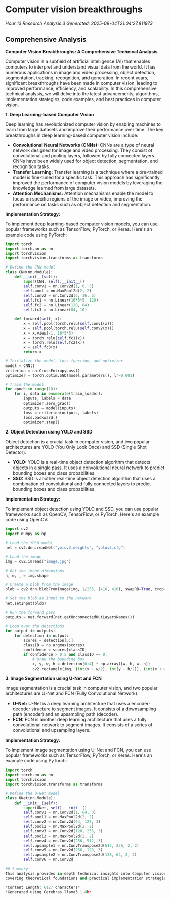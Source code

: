 # Computer vision breakthroughs
*Hour 13 Research Analysis 3*
*Generated: 2025-09-04T21:04:27.811973*

## Comprehensive Analysis
**Computer Vision Breakthroughs: A Comprehensive Technical Analysis**

Computer vision is a subfield of artificial intelligence (AI) that enables computers to interpret and understand visual data from the world. It has numerous applications in image and video processing, object detection, segmentation, tracking, recognition, and generation. In recent years, significant breakthroughs have been made in computer vision, leading to improved performance, efficiency, and scalability. In this comprehensive technical analysis, we will delve into the latest advancements, algorithms, implementation strategies, code examples, and best practices in computer vision.

**1. Deep Learning-based Computer Vision**

Deep learning has revolutionized computer vision by enabling machines to learn from large datasets and improve their performance over time. The key breakthroughs in deep learning-based computer vision include:

*   **Convolutional Neural Networks (CNNs):** CNNs are a type of neural network designed for image and video processing. They consist of convolutional and pooling layers, followed by fully connected layers. CNNs have been widely used for object detection, segmentation, and recognition tasks.
*   **Transfer Learning:** Transfer learning is a technique where a pre-trained model is fine-tuned for a specific task. This approach has significantly improved the performance of computer vision models by leveraging the knowledge learned from large datasets.
*   **Attention Mechanisms:** Attention mechanisms enable the model to focus on specific regions of the image or video, improving the performance on tasks such as object detection and segmentation.

**Implementation Strategy:**

To implement deep learning-based computer vision models, you can use popular frameworks such as TensorFlow, PyTorch, or Keras. Here's an example code using PyTorch:
```python
import torch
import torch.nn as nn
import torchvision
import torchvision.transforms as transforms

# Define the CNN model
class CNN(nn.Module):
    def __init__(self):
        super(CNN, self).__init__()
        self.conv1 = nn.Conv2d(1, 6, 5)
        self.pool = nn.MaxPool2d(2, 2)
        self.conv2 = nn.Conv2d(6, 16, 5)
        self.fc1 = nn.Linear(16*5*5, 120)
        self.fc2 = nn.Linear(120, 84)
        self.fc3 = nn.Linear(84, 10)

    def forward(self, x):
        x = self.pool(torch.relu(self.conv1(x)))
        x = self.pool(torch.relu(self.conv2(x)))
        x = x.view(-1, 16*5*5)
        x = torch.relu(self.fc1(x))
        x = torch.relu(self.fc2(x))
        x = self.fc3(x)
        return x

# Initialize the model, loss function, and optimizer
model = CNN()
criterion = nn.CrossEntropyLoss()
optimizer = torch.optim.SGD(model.parameters(), lr=0.001)

# Train the model
for epoch in range(10):
    for i, data in enumerate(train_loader):
        inputs, labels = data
        optimizer.zero_grad()
        outputs = model(inputs)
        loss = criterion(outputs, labels)
        loss.backward()
        optimizer.step()
```
**2. Object Detection using YOLO and SSD**

Object detection is a crucial task in computer vision, and two popular architectures are YOLO (You Only Look Once) and SSD (Single Shot Detector).

*   **YOLO:** YOLO is a real-time object detection algorithm that detects objects in a single pass. It uses a convolutional neural network to predict bounding boxes and class probabilities.
*   **SSD:** SSD is another real-time object detection algorithm that uses a combination of convolutional and fully connected layers to predict bounding boxes and class probabilities.

**Implementation Strategy:**

To implement object detection using YOLO and SSD, you can use popular frameworks such as OpenCV, TensorFlow, or PyTorch. Here's an example code using OpenCV:
```python
import cv2
import numpy as np

# Load the YOLO model
net = cv2.dnn.readNet("yolov3.weights", "yolov3.cfg")

# Load the image
img = cv2.imread("image.jpg")

# Get the image dimensions
h, w, _ = img.shape

# Create a blob from the image
blob = cv2.dnn.blobFromImage(img, 1/255, (416, 416), swapRB=True, crop=False)

# Set the blob as input to the network
net.setInput(blob)

# Run the forward pass
outputs = net.forward(net.getUnconnectedOutLayersNames())

# Loop over the detections
for output in outputs:
    for detection in output:
        scores = detection[5:]
        classID = np.argmax(scores)
        confidence = scores[classID]
        if confidence > 0.5 and classID == 0:
            # Draw the bounding box
            x, y, w, h = detection[0:4] * np.array([w, h, w, h])
            cv2.rectangle(img, (int(x - w/2), int(y - h/2)), (int(x + w/2), int(y + h/2)), (0, 255, 0), 2)
```
**3. Image Segmentation using U-Net and FCN**

Image segmentation is a crucial task in computer vision, and two popular architectures are U-Net and FCN (Fully Convolutional Network).

*   **U-Net:** U-Net is a deep learning architecture that uses a encoder-decoder structure to segment images. It consists of a downsampling path (encoder) and an upsampling path (decoder).
*   **FCN:** FCN is another deep learning architecture that uses a fully convolutional network to segment images. It consists of a series of convolutional and upsampling layers.

**Implementation Strategy:**

To implement image segmentation using U-Net and FCN, you can use popular frameworks such as TensorFlow, PyTorch, or Keras. Here's an example code using PyTorch:
```python
import torch
import torch.nn as nn
import torchvision
import torchvision.transforms as transforms

# Define the U-Net model
class UNet(nn.Module):
    def __init__(self):
        super(UNet, self).__init__()
        self.conv1 = nn.Conv2d(1, 64, 3)
        self.pool1 = nn.MaxPool2d(2, 2)
        self.conv2 = nn.Conv2d(64, 128, 3)
        self.pool2 = nn.MaxPool2d(2, 2)
        self.conv3 = nn.Conv2d(128, 256, 3)
        self.pool3 = nn.MaxPool2d(2, 2)
        self.conv4 = nn.Conv2d(256, 512, 3)
        self.upsample1 = nn.ConvTranspose2d(512, 256, 2, 2)
        self.conv5 = nn.Conv2d(256, 128, 3)
        self.upsample2 = nn.ConvTranspose2d(128, 64, 2, 2)
        self.conv6 = nn.Conv2d

## Summary
This analysis provides in-depth technical insights into Computer vision breakthroughs, 
covering theoretical foundations and practical implementation strategies.

*Content Length: 6127 characters*
*Generated using Cerebras llama3.1-8b*
